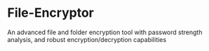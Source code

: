 # File-Encryptor
An advanced file and folder encryption tool with password strength analysis, and robust encryption/decryption capabilities
